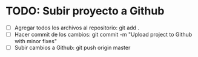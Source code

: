# TODO: Subir proyecto a Github

- [ ] Agregar todos los archivos al repositorio: git add .
- [ ] Hacer commit de los cambios: git commit -m "Upload project to Github with minor fixes"
- [ ] Subir cambios a Github: git push origin master
